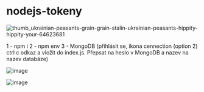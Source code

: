 # nodejs-tokeny

![thumb_ukrainian-peasants-grain-grain-stalin-ukrainian-peasants-hippity-hippity-your-64623681](https://user-images.githubusercontent.com/90755402/150764316-bb2400e0-c664-47c3-95c3-20c1ce8a3570.png)

1 - npm i
2 - npm env
3 - MongoDB (přihlásit se, ikona cennection (option 2) ctrl c odkaz a vložit do index.js. Přepsat <password> na heslo v MongoDB a nazev na nazev databáze)
  
![image](https://user-images.githubusercontent.com/90755402/150765106-560bea33-bd69-4843-8fa6-2a249baf79b2.png)


![image](https://user-images.githubusercontent.com/90755402/150764780-452a70b6-b85a-4ca5-90cc-b33f124dd2f9.png)

